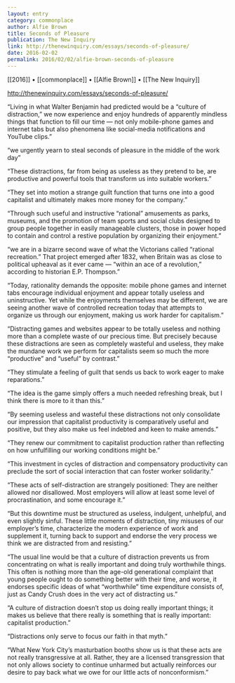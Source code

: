 ```yaml
---
layout: entry
category: commonplace
author: Alfie Brown
title: Seconds of Pleasure
publication: The New Inquiry
link: http://thenewinquiry.com/essays/seconds-of-pleasure/
date: 2016-02-02
permalink: 2016/02/02/alfie-brown-seconds-of-pleasure
---
```


[[2016]] • [[commonplace]] • [[Alfie Brown]] • [[The New Inquiry]]

http://thenewinquiry.com/essays/seconds-of-pleasure/

“Living in what Walter Benjamin had predicted would be a “culture of distraction,” we now experience and enjoy hundreds of apparently mindless things that function to fill our time — not only mobile-phone games and internet tabs but also phenomena like social-media notifications and YouTube clips.”

“we urgently yearn to steal seconds of pleasure in the middle of the work day”

“These distractions, far from being as useless as they pretend to be, are productive and powerful tools that transform us into suitable workers.”

“They set into motion a strange guilt function that turns one into a good capitalist and ultimately makes more money for the company.”

“Through such useful and instructive “rational” amusements as parks, museums, and the promotion of team sports and social clubs designed to group people together in easily manageable clusters, those in power hoped to contain and control a restive population by organizing their enjoyment.”

“we are in a bizarre second wave of what the Victorians called “rational recreation.” That project emerged after 1832, when Britain was as close to political upheaval as it ever came — “within an ace of a revolution,” according to historian E.P. Thompson.”

“Today, rationality demands the opposite: mobile phone games and internet tabs encourage individual enjoyment and appear totally useless and uninstructive. Yet while the enjoyments themselves may be different, we are seeing another wave of controlled recreation today that attempts to organize us through our enjoyment, making us work harder for capitalism.”

“Distracting games and websites appear to be totally useless and nothing more than a complete waste of our precious time. But precisely because these distractions are seen as completely wasteful and useless, they make the mundane work we perform for capitalists seem so much the more “productive” and “useful” by contrast.”

“They stimulate a feeling of guilt that sends us back to work eager to make reparations.”

“The idea is the game simply offers a much needed refreshing break, but I think there is more to it than this.”

“By seeming useless and wasteful these distractions not only consolidate our impression that capitalist productivity is comparatively useful and positive, but they also make us feel indebted and keen to make amends.”

“They renew our commitment to capitalist production rather than reflecting on how unfulfilling our working conditions might be.”

“This investment in cycles of distraction and compensatory productivity can preclude the sort of social interaction that can foster worker solidarity.”

“These acts of self-distraction are strangely positioned: They are neither allowed nor disallowed. Most employers will allow at least some level of procrastination, and some encourage it.”

“But this downtime must be structured as useless, indulgent, unhelpful, and even slightly sinful. These little moments of distraction, tiny misuses of our employer’s time, characterize the modern experience of work and supplement it, turning back to support and endorse the very process we think we are distracted from and resisting.”

“The usual line would be that a culture of distraction prevents us from concentrating on what is really important and doing truly worthwhile things. This often is nothing more than the age-old generational complaint that young people ought to do something better with their time, and worse, it endorses specific ideas of what “worthwhile” time expenditure consists of, just as Candy Crush does in the very act of distracting us.”

“A culture of distraction doesn’t stop us doing really important things; it makes us believe that there really is something that is really important: capitalist production.”

“Distractions only serve to focus our faith in that myth.”

“What New York City’s masturbation booths show us is that these acts are not really transgressive at all. Rather, they are a licensed transgression that not only allows society to continue unharmed but actually reinforces our desire to pay back what we owe for our little acts of nonconformism.”
